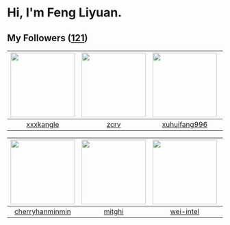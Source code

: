 # Hi, I'm Feng Liyuan.

## My Followers ([121](https://github.com/SunRunAway?tab=followers))

| <img src="https://avatars.githubusercontent.com/u/88874211?v=4" width="150" height="150" /> | <img src="https://avatars.githubusercontent.com/u/119645983?v=4" width="150" height="150" /> | <img src="https://avatars.githubusercontent.com/u/50138288?v=4" width="150" height="150" /> | <img src="https://avatars.githubusercontent.com/u/49479987?v=4" width="150" height="150" /> |
| :-----------------------------------------------------------------------------------------: | :------------------------------------------------------------------------------------------: | :-----------------------------------------------------------------------------------------: | :-----------------------------------------------------------------------------------------: |
|                          [xxxkangle](https://github.com/xxxkangle)                          |                                [zcrv](https://github.com/zcrv)                               |                       [xuhuifang996](https://github.com/xuhuifang996)                       |                              [bo-er](https://github.com/bo-er)                              |

| <img src="https://avatars.githubusercontent.com/u/83270523?v=4" width="150" height="150" /> | <img src="https://avatars.githubusercontent.com/u/55898975?v=4" width="150" height="150" /> | <img src="https://avatars.githubusercontent.com/u/171114883?v=4" width="150" height="150" /> | <img src="https://avatars.githubusercontent.com/u/46620760?v=4" width="150" height="150" /> |
| :-----------------------------------------------------------------------------------------: | :-----------------------------------------------------------------------------------------: | :------------------------------------------------------------------------------------------: | :-----------------------------------------------------------------------------------------: |
|                    [cherryhanminmin](https://github.com/cherryhanminmin)                    |                             [mitghi](https://github.com/mitghi)                             |                           [wei-intel](https://github.com/wei-intel)                          |                           [a9QrX3Lu](https://github.com/a9QrX3Lu)                           |